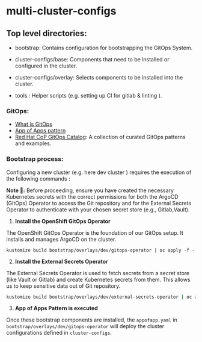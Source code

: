 # multi-cluster-configs

## Top level directories:

* bootstrap: Contains configuration for bootstrapping the GitOps System.

* cluster-configs/base: Components that need to be installed or configured in the cluster.

* cluster-configs/overlay: Selects components to be installed into the cluster.

* tools : Helper scripts (e.g. setting up CI for gitlab & linting ).


### GitOps:
* [What is GitOps](https://opengitops.dev/)
* [App of Apps pattern](https://argo-cd.readthedocs.io/en/stable/operator-manual/cluster-bootstrapping/)
* [Red Hat CoP GitOps Catalog](https://github.com/redhat-cop/gitops-catalog): A collection of curated GitOps patterns and examples.
  
### Bootstrap process:

Configuring a new cluster (e.g. here dev cluster ) requires the execution of the following commands :

**Note 🚨:** Before proceeding, ensure you have created the necessary Kubernetes secrets with the correct permissions for both the ArgoCD (GitOps) Operator to access the Git repository and for the External Secrets Operator to authenticate with your chosen secret store (e.g., Gitlab,Vault).

1. **Install the OpenShift GitOps Operator**

The OpenShift GitOps Operator is the foundation of our GitOps setup. It installs and manages ArgoCD on the cluster.
```
kustomize build bootstrap/overlays/dev/gitops-operator | oc apply -f - 
```

2. **Install the External Secrets Operator**

The External Secrets Operator is used to fetch secrets from a secret store (like Vault or Gitlab) and create Kubernetes secrets from them. This allows us to keep sensitive data out of Git repository.

```bash
kustomize build bootstrap/overlays/dev/external-secrets-operator | oc apply -f -
``` 

3. **App of Apps Pattern is executed**

Once these bootstrap components are installed, the `appofapp.yaml` in `bootstrap/overlays/dev/gitops-operator` will deploy the cluster configurations defined in `cluster-configs`. 